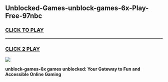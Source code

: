 
## Unblocked-Games-unblock-games-6x-Play-Free-97nbc
<h3>
<a href="https://premium76.site?title=unblock-games-6x&ref=23A">CLICK TO PLAY</a></h3>
<hr>

<h3>
<a href="https://premium76.site?title=unblock-games-6x&ref=23A">CLICK 2 PLAY</a>
  
</h3>

<a href="https://premium76.site?title=unblock-games-6x&ref=23A"><img src="https://clearcache.store/games.png"></a>


**unblock-games-6x games unblocked: Your Gateway to Fun and Accessible Online Gaming**
